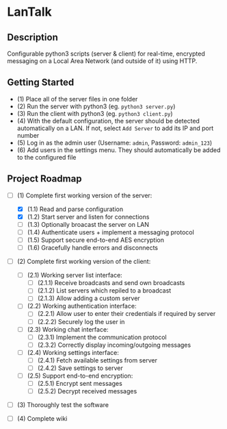 # LanTalk

## Description
Configurable python3 scripts (server &amp; client) for real-time, encrypted messaging on a Local Area Network (and outside of it) using HTTP.

## Getting Started
- (1) Place all of the server files in one folder
- (2) Run the server with python3 (eg. `python3 server.py`)
- (3) Run the client with python3 (eg. `python3 client.py`)
- (4) With the default configuration, the server should be detected automatically on a LAN. If not, select `Add Server` to add its IP and port number
- (5) Log in as the admin user (Username: `admin`, Password: `admin_123`)
- (6) Add users in the settings menu. They should automatically be added to the configured file

## Project Roadmap
- [ ] (1) Complete first working version of the server:
  - [x] (1.1) Read and parse configuration
  - [x] (1.2) Start server and listen for connections
  - [ ] (1.3) Optionally broacast the server on LAN
  - [ ] (1.4) Authenticate users + implement a messaging protocol
  - [ ] (1.5) Support secure end-to-end AES encryption
  - [ ] (1.6) Gracefully handle errors and disconnects
- [ ] (2) Complete first working version of the client:
  - [ ] (2.1) Working server list interface:
    - [ ] (2.1.1) Receive broadcasts and send own broadcasts
    - [ ] (2.1.2) List servers which repiled to a broadcast
    - [ ] (2.1.3) Allow adding a custom server
  - [ ] (2.2) Working authentication interface:
    - [ ] (2.2.1) Allow user to enter their credentials if required by server
    - [ ] (2.2.2) Securely log the user in
  - [ ] (2.3) Working chat interface:
    - [ ] (2.3.1) Implement the communication protocol
    - [ ] (2.3.2) Correctly display incoming/outgoing messages
  - [ ] (2.4) Working settings interface:
    - [ ] (2.4.1) Fetch available settings from server
    - [ ] (2.4.2) Save settings to server
  - [ ] (2.5) Support end-to-end encryption:
    - [ ] (2.5.1) Encrypt sent messages
    - [ ] (2.5.2) Decrypt received messages
- [ ] (3) Thoroughly test the software
- [ ] (4) Complete wiki

